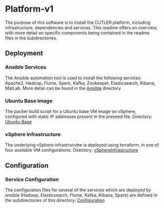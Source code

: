 # Platform-v1

The purpose of this software is to install the CUTLER platform, including infrastructure, dependencies and services. This readme offers an overview, with more detail on specific components being contained in the readme files in the subdirectories.

## Deployment

### Ansible Services

The Ansible automation tool is used to install the following services: Apache2, Hadoop, Flume, Spark, Kafka, Zookeeper, Elasticsearch, Kibana, MatLab. More detail can be found in the [Ansible](https://github.com/CUTLER-H2020/Platform-v1/tree/master/Deployment/Ansible) directory

### Ubuntu Base Image

The packer build script for a Ubuntu base VM image on vSphere, configured with static IP addresses present in the preseed file. Directory: [Ubuntu-Base](https://github.com/CUTLER-H2020/Platform-v1/tree/master/Deployment/Ubuntu-Base)

### vSphere Infrastructure

The underlying vSphere infrastrucutre is deployed using terraform, in one of four available VM configurations. Directory: [vSphereInfrastructure](https://github.com/CUTLER-H2020/Platform-v1/tree/master/Deployment/vSphereInfrastructure)

## Configuration

### Service Configuration

The configuration files for several of the services which are deployed by ansible (Hadoop, Elasticsearch, Flume, Kafka, Kibana, Spark) are defined in the subdirectories of this directory: [Configuration](https://github.com/CUTLER-H2020/Platform-v1/tree/master/Configurations)
